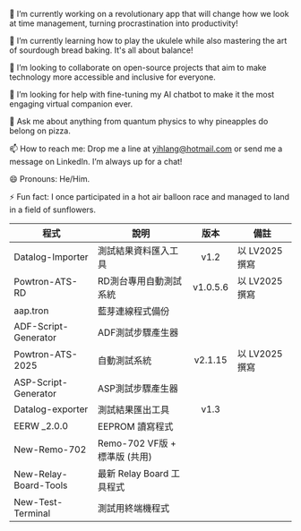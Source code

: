 🔭 I’m currently working on a revolutionary app that will change how we look at time management, turning procrastination into productivity!

🌱 I’m currently learning how to play the ukulele while also mastering the art of sourdough bread baking. It's all about balance!

👯 I’m looking to collaborate on open-source projects that aim to make technology more accessible and inclusive for everyone.

🤔 I’m looking for help with fine-tuning my AI chatbot to make it the most engaging virtual companion ever.

💬 Ask me about anything from quantum physics to why pineapples do belong on pizza.

📫 How to reach me: Drop me a line at yihlang@hotmail.com or send me a message on LinkedIn. I’m always up for a chat!

😄 Pronouns: He/Him.

⚡ Fun fact: I once participated in a hot air balloon race and managed to land in a field of sunflowers.

|程式|說明|版本|備註|
|-|-|:-:|-|
|Datalog-Importer|測試結果資料匯入工具|v1.2|以 LV2025 撰寫|
|Powtron-ATS-RD|RD測台專用自動測試系統|v1.0.5.6|以 LV2025 撰寫|
|aap.tron|藍芽連線程式備份|||
|ADF-Script-Generator|ADF測試步驟產生器|||
|Powtron-ATS-2025|自動測試系統|v2.1.15|以 LV2025 撰寫|
|ASP-Script-Generator|ASP測試步驟產生器|||
|Datalog-exporter|測試結果匯出工具|v1.3||
|EERW _2.0.0|EEPROM 讀寫程式|||
|New-Remo-702|Remo-702 VF版 + 標準版 (共用)|||
|New-Relay-Board-Tools|最新 Relay Board 工具程式|||
|New-Test-Terminal|測試用終端機程式|||

